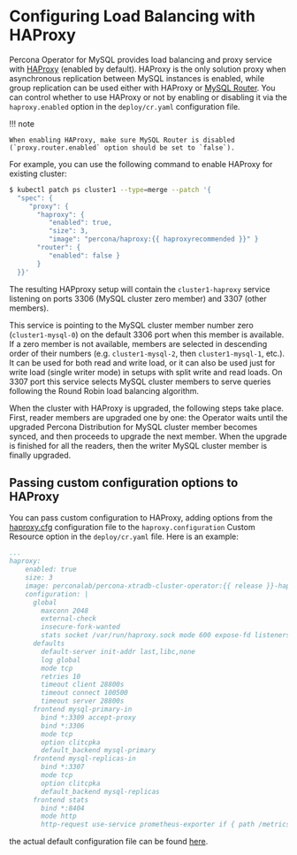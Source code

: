 # Configuring Load Balancing with HAProxy

Percona Operator for MySQL provides load balancing and proxy service with
[HAProxy](https://haproxy.org) (enabled by default). HAProxy is the only
solution proxy when asynchronous replication between MySQL instances is enabled,
while group replication can be used either with HAProxy or [MySQL Router](router-conf.md).
You can control whether to use HAProxy or not by enabling or disabling it via
the `haproxy.enabled` option in the `deploy/cr.yaml` configuration file.

!!! note

    When enabling HAProxy, make sure MySQL Router is disabled
    (`proxy.router.enabled` option should be set to `false`).

For example, you can use the following command to enable HAProxy for existing
cluster:

```bash
$ kubectl patch ps cluster1 --type=merge --patch '{
  "spec": {
     "proxy": {
       "haproxy": {
          "enabled": true,
          "size": 3,
          "image": "percona/haproxy:{{ haproxyrecommended }}" }
       "router": {
          "enabled": false }
       }
  }}'
```

The resulting HAPproxy setup will contain the `cluster1-haproxy` service
listening on ports 3306 (MySQL cluster zero member) and 3307 (other members).

This service is pointing to the MySQL cluster member number zero
(`cluster1-mysql-0`) on the default 3306 port when this member is available. If
a zero member is not available, members are selected in descending order of
their numbers (e.g. `cluster1-mysql-2`, then `cluster1-mysql-1`, etc.). It can
be used for both read and write load, or it can also be used just for write load
(single writer mode) in setups with split write and read loads. On 3307 port
this service selects MySQL cluster members to serve queries following the Round
Robin load balancing algorithm. 

When the cluster with HAProxy is upgraded, the following steps
take place. First, reader members are upgraded one by one: the Operator waits
until the upgraded Percona Distribution for MySQL cluster member becomes synced,
and then proceeds to upgrade the next member. When the upgrade is finished for
all the readers, then the writer MySQL cluster member is finally upgraded.

## Passing custom configuration options to HAProxy

You can pass custom configuration to HAProxy, adding options from the
[haproxy.cfg](https://www.haproxy.com/blog/the-four-essential-sections-of-an-haproxy-configuration/)
configuration file to the  `haproxy.configuration` Custom Resource option in
the `deploy/cr.yaml` file. Here is an example:

```yaml
...
haproxy:
    enabled: true
    size: 3
    image: perconalab/percona-xtradb-cluster-operator:{{ release }}-haproxy
    configuration: |
      global
        maxconn 2048
        external-check
        insecure-fork-wanted
        stats socket /var/run/haproxy.sock mode 600 expose-fd listeners level admin
      defaults
        default-server init-addr last,libc,none
        log global
        mode tcp
        retries 10
        timeout client 28800s
        timeout connect 100500
        timeout server 28800s
      frontend mysql-primary-in
        bind *:3309 accept-proxy
        bind *:3306
        mode tcp
        option clitcpka
        default_backend mysql-primary
      frontend mysql-replicas-in
        bind *:3307
        mode tcp
        option clitcpka
        default_backend mysql-replicas
      frontend stats
        bind *:8404
        mode http
        http-request use-service prometheus-exporter if { path /metrics }
```

the actual default configuration file can be found [here](https://github.com/percona/percona-server-mysql-operator/blob/main/build/haproxy-global.cfg).

